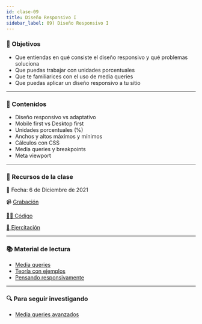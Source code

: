 ```yaml
---
id: clase-09
title: Diseño Responsivo I
sidebar_label: 09) Diseño Responsivo I
---
```


### 🏁 Objetivos

- Que entiendas en qué consiste el diseño responsivo y qué problemas soluciona
- Que puedas trabajar con unidades porcentuales
- Que te familiarices con el uso de media queries
- Que puedas aplicar un diseño responsivo a tu sitio

---

### 📝 Contenidos

- Diseño responsivo vs adaptativo
- Mobile first vs Desktop first
- Unidades porcentuales (%)
- Anchos y altos máximos y mínimos
- Cálculos con CSS
- Media queries y breakpoints
- Meta viewport

---

### 🚀 Recursos de la clase

📆 Fecha: 6 de Diciembre de 2021

📹 [Grabación](https://us02web.zoom.us/rec/share/dYvh3rLr0p9fHvPbKi3fhPhH1PqSVwC0SbmypW0uuHasOdzSzpBYXlMGHxczXjah.RuHom-zOmj_zMXa2?startTime=1638828497000)

[👩‍💻 Código](https://github.com/adrianmdp/12va-ada-frontend/tree/master/modulo-1/09%20-%20Responsive)

[💪 Ejercitación](https://github.com/Ada-IT/ejercicios-frontend/blob/master/modulo-1/ejercicios/10-dise%C3%B1o-responsivo-I.md)

---

### 📚 Material de lectura

- [Media queries](https://frontend.adaitw.org/docs/html-css/hc16)
- [Teoría con ejemplos](https://ada7matm.github.io/pages/media-query.html)
- [Pensando responsivamente](https://www.freecodecamp.org/news/how-to-start-thinking-responsively/)

---

### 🔍 Para seguir investigando

- [Media queries avanzados](https://css-tricks.com/logic-in-media-queries/)
